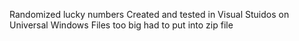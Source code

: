 Randomized lucky numbers
Created and tested in Visual Stuidos on Universal Windows
Files too big had to put into zip file
